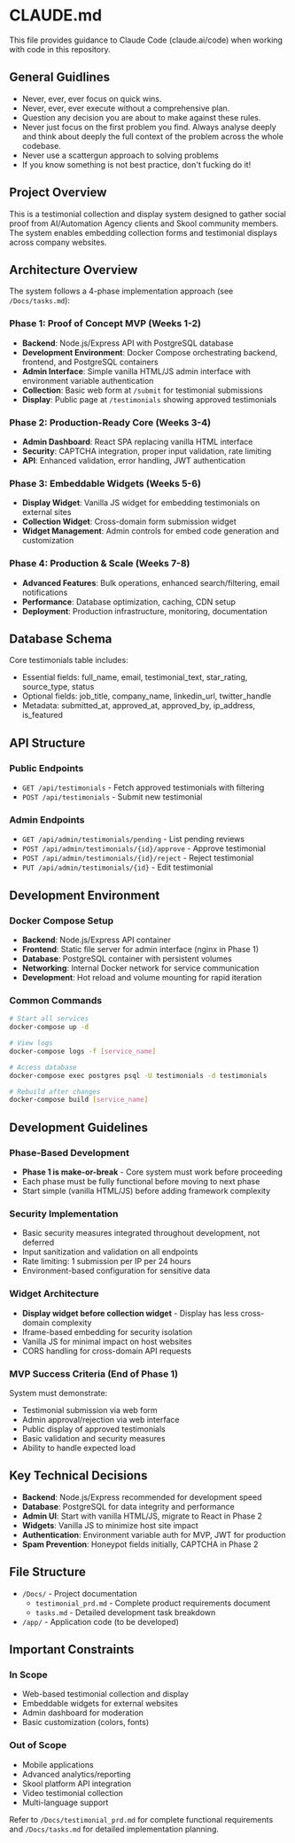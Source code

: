 # CLAUDE.md

This file provides guidance to Claude Code (claude.ai/code) when working with code in this repository.

## General Guidlines
* Never, ever, ever focus on quick wins.
* Never, ever, ever execute without a comprehensive plan.
* Question any decision you are about to make against these rules.
* Never just focus on the first problem you find. Always analyse deeply and think about deeply the full context of the problem across the whole codebase. 
* Never use a scattergun approach to solving problems
* If you know something is not best practice, don't fucking do it!

## Project Overview

This is a testimonial collection and display system designed to gather social proof from AI/Automation Agency clients and Skool community members. The system enables embedding collection forms and testimonial displays across company websites.

## Architecture Overview

The system follows a 4-phase implementation approach (see `/Docs/tasks.md`):

### Phase 1: Proof of Concept MVP (Weeks 1-2)
- **Backend**: Node.js/Express API with PostgreSQL database
- **Development Environment**: Docker Compose orchestrating backend, frontend, and PostgreSQL containers
- **Admin Interface**: Simple vanilla HTML/JS admin interface with environment variable authentication
- **Collection**: Basic web form at `/submit` for testimonial submissions  
- **Display**: Public page at `/testimonials` showing approved testimonials

### Phase 2: Production-Ready Core (Weeks 3-4)
- **Admin Dashboard**: React SPA replacing vanilla HTML interface
- **Security**: CAPTCHA integration, proper input validation, rate limiting
- **API**: Enhanced validation, error handling, JWT authentication

### Phase 3: Embeddable Widgets (Weeks 5-6)
- **Display Widget**: Vanilla JS widget for embedding testimonials on external sites
- **Collection Widget**: Cross-domain form submission widget
- **Widget Management**: Admin controls for embed code generation and customization

### Phase 4: Production & Scale (Weeks 7-8)
- **Advanced Features**: Bulk operations, enhanced search/filtering, email notifications
- **Performance**: Database optimization, caching, CDN setup
- **Deployment**: Production infrastructure, monitoring, documentation

## Database Schema

Core testimonials table includes:
- Essential fields: full_name, email, testimonial_text, star_rating, source_type, status
- Optional fields: job_title, company_name, linkedin_url, twitter_handle
- Metadata: submitted_at, approved_at, approved_by, ip_address, is_featured

## API Structure

### Public Endpoints
- `GET /api/testimonials` - Fetch approved testimonials with filtering
- `POST /api/testimonials` - Submit new testimonial

### Admin Endpoints  
- `GET /api/admin/testimonials/pending` - List pending reviews
- `POST /api/admin/testimonials/{id}/approve` - Approve testimonial
- `POST /api/admin/testimonials/{id}/reject` - Reject testimonial
- `PUT /api/admin/testimonials/{id}` - Edit testimonial

## Development Environment

### Docker Compose Setup
- **Backend**: Node.js/Express API container
- **Frontend**: Static file server for admin interface (nginx in Phase 1)
- **Database**: PostgreSQL container with persistent volumes
- **Networking**: Internal Docker network for service communication
- **Development**: Hot reload and volume mounting for rapid iteration

### Common Commands
```bash
# Start all services
docker-compose up -d

# View logs
docker-compose logs -f [service_name]

# Access database
docker-compose exec postgres psql -U testimonials -d testimonials

# Rebuild after changes
docker-compose build [service_name]
```

## Development Guidelines

### Phase-Based Development
- **Phase 1 is make-or-break** - Core system must work before proceeding
- Each phase must be fully functional before moving to next phase
- Start simple (vanilla HTML/JS) before adding framework complexity

### Security Implementation
- Basic security measures integrated throughout development, not deferred
- Input sanitization and validation on all endpoints
- Rate limiting: 1 submission per IP per 24 hours
- Environment-based configuration for sensitive data

### Widget Architecture
- **Display widget before collection widget** - Display has less cross-domain complexity
- Iframe-based embedding for security isolation
- Vanilla JS for minimal impact on host websites
- CORS handling for cross-domain API requests

### MVP Success Criteria (End of Phase 1)
System must demonstrate:
- Testimonial submission via web form
- Admin approval/rejection via web interface  
- Public display of approved testimonials
- Basic validation and security measures
- Ability to handle expected load

## Key Technical Decisions

- **Backend**: Node.js/Express recommended for development speed
- **Database**: PostgreSQL for data integrity and performance
- **Admin UI**: Start with vanilla HTML/JS, migrate to React in Phase 2
- **Widgets**: Vanilla JS to minimize host site impact
- **Authentication**: Environment variable auth for MVP, JWT for production
- **Spam Prevention**: Honeypot fields initially, CAPTCHA in Phase 2

## File Structure

- `/Docs/` - Project documentation
  - `testimonial_prd.md` - Complete product requirements document
  - `tasks.md` - Detailed development task breakdown
- `/app/` - Application code (to be developed)

## Important Constraints

### In Scope
- Web-based testimonial collection and display
- Embeddable widgets for external websites
- Admin dashboard for moderation
- Basic customization (colors, fonts)

### Out of Scope  
- Mobile applications
- Advanced analytics/reporting
- Skool platform API integration
- Video testimonial collection
- Multi-language support

Refer to `/Docs/testimonial_prd.md` for complete functional requirements and `/Docs/tasks.md` for detailed implementation planning.